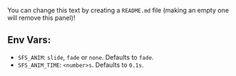You can change this text by creating a `README.md` file (making an empty one will remove this panel)!

## Env Vars:
- `SFS_ANIM`: `slide`, `fade` or `none`. Defaults to `fade`.
- `SFS_ANIM_TIME`: `<number>s`. Defaults to `0.1s`. 